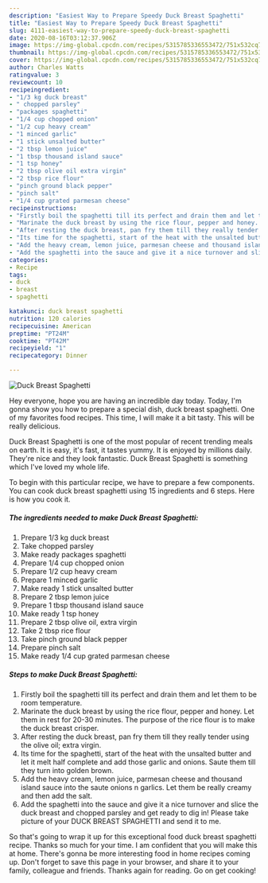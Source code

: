 ```yaml
---
description: "Easiest Way to Prepare Speedy Duck Breast Spaghetti"
title: "Easiest Way to Prepare Speedy Duck Breast Spaghetti"
slug: 4111-easiest-way-to-prepare-speedy-duck-breast-spaghetti
date: 2020-08-16T03:12:37.906Z
image: https://img-global.cpcdn.com/recipes/5315785336553472/751x532cq70/duck-breast-spaghetti-recipe-main-photo.jpg
thumbnail: https://img-global.cpcdn.com/recipes/5315785336553472/751x532cq70/duck-breast-spaghetti-recipe-main-photo.jpg
cover: https://img-global.cpcdn.com/recipes/5315785336553472/751x532cq70/duck-breast-spaghetti-recipe-main-photo.jpg
author: Charles Watts
ratingvalue: 3
reviewcount: 10
recipeingredient:
- "1/3 kg duck breast"
- " chopped parsley"
- "packages spaghetti"
- "1/4 cup chopped onion"
- "1/2 cup heavy cream"
- "1 minced garlic"
- "1 stick unsalted butter"
- "2 tbsp lemon juice"
- "1 tbsp thousand island sauce"
- "1 tsp honey"
- "2 tbsp olive oil extra virgin"
- "2 tbsp rice flour"
- "pinch ground black pepper"
- "pinch salt"
- "1/4 cup grated parmesan cheese"
recipeinstructions:
- "Firstly boil the spaghetti till its perfect and drain them and let them to be room temperature."
- "Marinate the duck breast by using the rice flour, pepper and honey. Let them in rest for 20-30 minutes. The purpose of the rice flour is to make the duck breast crisper."
- "After resting the duck breast, pan fry them till they really tender using the olive oil; extra virgin."
- "Its time for the spaghetti, start of the heat with the unsalted butter and let it melt half complete and add those garlic and onions. Saute them till they turn into golden brown."
- "Add the heavy cream, lemon juice, parmesan cheese and thousand island sauce into the saute onions n garlics. Let them be really creamy and then add the salt."
- "Add the spaghetti into the sauce and give it a nice turnover and slice the duck breast and chopped parsley and get ready to dig in! Please take picture of your DUCK BREAST SPAGHETTI and send it to me."
categories:
- Recipe
tags:
- duck
- breast
- spaghetti

katakunci: duck breast spaghetti 
nutrition: 120 calories
recipecuisine: American
preptime: "PT24M"
cooktime: "PT42M"
recipeyield: "1"
recipecategory: Dinner

---
```



![Duck Breast Spaghetti](https://img-global.cpcdn.com/recipes/5315785336553472/751x532cq70/duck-breast-spaghetti-recipe-main-photo.jpg)

Hey everyone, hope you are having an incredible day today. Today, I'm gonna show you how to prepare a special dish, duck breast spaghetti. One of my favorites food recipes. This time, I will make it a bit tasty. This will be really delicious.

Duck Breast Spaghetti is one of the most popular of recent trending meals on earth. It is easy, it's fast, it tastes yummy. It is enjoyed by millions daily. They're nice and they look fantastic. Duck Breast Spaghetti is something which I've loved my whole life.




To begin with this particular recipe, we have to prepare a few components. You can cook duck breast spaghetti using 15 ingredients and 6 steps. Here is how you cook it.

<!--inarticleads1-->

##### The ingredients needed to make Duck Breast Spaghetti:

1. Prepare 1/3 kg duck breast
1. Take  chopped parsley
1. Make ready packages spaghetti
1. Prepare 1/4 cup chopped onion
1. Prepare 1/2 cup heavy cream
1. Prepare 1 minced garlic
1. Make ready 1 stick unsalted butter
1. Prepare 2 tbsp lemon juice
1. Prepare 1 tbsp thousand island sauce
1. Make ready 1 tsp honey
1. Prepare 2 tbsp olive oil, extra virgin
1. Take 2 tbsp rice flour
1. Take pinch ground black pepper
1. Prepare pinch salt
1. Make ready 1/4 cup grated parmesan cheese




<!--inarticleads2-->

##### Steps to make Duck Breast Spaghetti:

1. Firstly boil the spaghetti till its perfect and drain them and let them to be room temperature.
1. Marinate the duck breast by using the rice flour, pepper and honey. Let them in rest for 20-30 minutes. The purpose of the rice flour is to make the duck breast crisper.
1. After resting the duck breast, pan fry them till they really tender using the olive oil; extra virgin.
1. Its time for the spaghetti, start of the heat with the unsalted butter and let it melt half complete and add those garlic and onions. Saute them till they turn into golden brown.
1. Add the heavy cream, lemon juice, parmesan cheese and thousand island sauce into the saute onions n garlics. Let them be really creamy and then add the salt.
1. Add the spaghetti into the sauce and give it a nice turnover and slice the duck breast and chopped parsley and get ready to dig in! Please take picture of your DUCK BREAST SPAGHETTI and send it to me.




So that's going to wrap it up for this exceptional food duck breast spaghetti recipe. Thanks so much for your time. I am confident that you will make this at home. There's gonna be more interesting food in home recipes coming up. Don't forget to save this page in your browser, and share it to your family, colleague and friends. Thanks again for reading. Go on get cooking!
